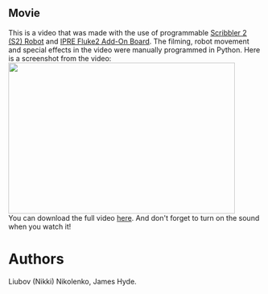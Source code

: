 ## Movie ##
 This is a video that was made with the use of programmable [Scribbler 2 (S2) Robot](https://www.parallax.com/product/28136) and 
[IPRE Fluke2 Add-On Board](http://www.betterbots.com/cshop/fluke2). The filming, robot movement and special effects 
in the video were manually programmed in Python. Here is a screenshot from the video:  
<img src="https://user-images.githubusercontent.com/16352823/29000745-3bf838ce-7a43-11e7-953d-ba82e727d7c6.png" width="450px" height="300px" />  
You can download the full video [here](https://github.com/lnikolenko/projects/tree/master/Python/Movie/movie.avi). And don't forget to turn on the sound when you watch it!
# Authors #
Liubov (Nikki) Nikolenko, James Hyde. 

